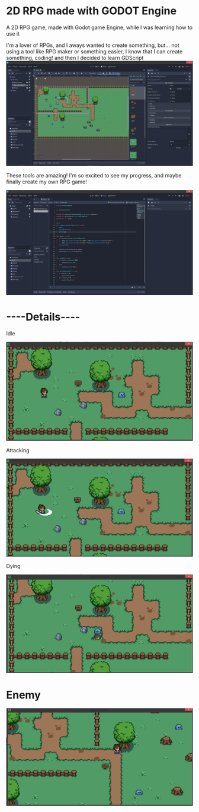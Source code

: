 # 2D RPG made with GODOT Engine
A 2D RPG game, made with Godot game Engine, while I was learning how to use it

I'm a lover of RPGs, and I aways wanted to create something, but... not using a tool like RPG maker or something easier, I know that I can create something, coding! and then I decided to learn GDScript
<img src='DevLogs/1stPrint.png'>

<p>These tools are amazing! I'm so excited to see my progress, and maybe finally create my own RPG game!</p>
<img src='DevLogs/playerScript.png'>

<h1>----Details----</h1>

<p>Idle</p>
<img src ='DevLogs/idle.png'>
<p>Attacking</p>
<img src ='DevLogs/attacking.png'>
<p>Dying</p>
<img src ='DevLogs/dead.png'>

<h1>Enemy</h1>
<img src='DevLogs/slimes.png'>
